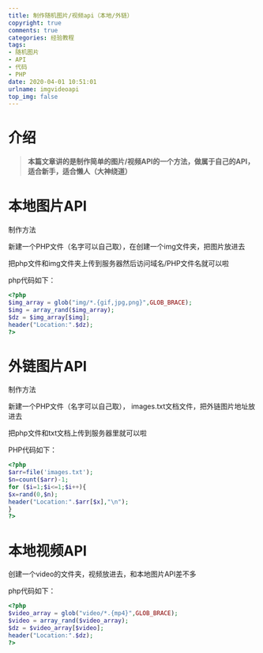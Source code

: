 ```yaml
---
title: 制作随机图片/视频api（本地/外链）
copyright: true
comments: true
categories: 经验教程
tags:
- 随机图片
- API
- 代码
- PHP
date: 2020-04-01 10:51:01
urlname: imgvideoapi
top_img: false
---
```

# 介绍

>**本篇文章讲的是制作简单的图片/视频API的一个方法，做属于自己的API， 适合新手，适合懒人（大神绕道）**

<!-- more -->
# 本地图片API

制作方法

新建一个PHP文件（名字可以自己取），在创建一个img文件夹，把图片放进去

把php文件和img文件夹上传到服务器然后访问域名/PHP文件名就可以啦

php代码如下：
```php
<?php
$img_array = glob("img/*.{gif,jpg,png}",GLOB_BRACE); 
$img = array_rand($img_array); 
$dz = $img_array[$img];
header("Location:".$dz);
?>
```

# 外链图片API

制作方法

新建一个PHP文件（名字可以自己取）， images.txt文档文件，把外链图片地址放进去

把php文件和txt文档上传到服务器里就可以啦

PHP代码如下：
```php
<?php
$arr=file('images.txt');
$n=count($arr)-1;
for ($i=1;$i<=1;$i++){
$x=rand(0,$n);
header("Location:".$arr[$x],"\n");
}
?>
```

# 本地视频API

创建一个video的文件夹，视频放进去，和本地图片API差不多

php代码如下：
```php
<?php
$video_array = glob("video/*.{mp4}",GLOB_BRACE); 
$video = array_rand($video_array); 
$dz = $video_array[$video];
header("Location:".$dz);
?>
```